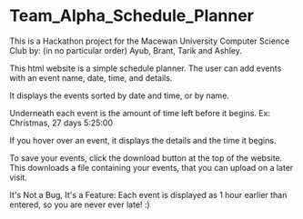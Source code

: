 # Team_Alpha_Schedule_Planner
This is a Hackathon project for the Macewan University Computer Science Club by: (in no particular order) Ayub, Brant, Tarik and Ashley.

This html website is a simple schedule planner. The user can add events with an event name, date, time, and details.

It displays the events sorted by date and time, or by name.

Underneath each event is the amount of time left before it begins. Ex: Christmas, 27 days 5:25:00

If you hover over an event, it displays the details and the time it begins.

To save your events, click the download button at the top of the website. This downloads a file containing your events, that you can upload on a later visit.

It's Not a Bug, It's a Feature: Each event is displayed as 1 hour earlier than entered, so you are never ever late! :)
